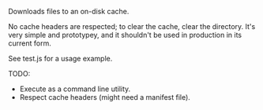 
Downloads files to an on-disk cache.

No cache headers are respected; to clear the cache, clear the directory. It's very simple and prototypey, and it shouldn't be used in production in its current form.

See test.js for a usage example.

TODO:
- Execute as a command line utility.
- Respect cache headers (might need a manifest file).
